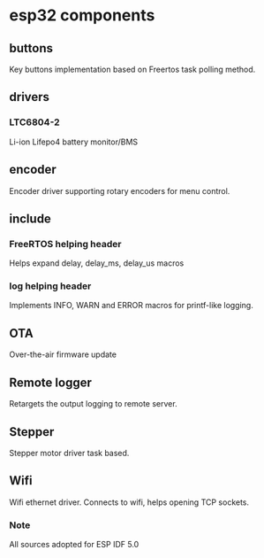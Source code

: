 # esp32 components
## buttons
Key buttons implementation based on Freertos task polling method.

## drivers
### LTC6804-2
Li-ion Lifepo4 battery monitor/BMS

## encoder
Encoder driver supporting rotary encoders for menu control.

## include
### FreeRTOS helping header
Helps expand delay, delay_ms, delay_us macros

### log helping header
Implements INFO, WARN and ERROR macros for printf-like logging.

## OTA
Over-the-air firmware update

## Remote logger
Retargets the output logging to remote server.

## Stepper
Stepper motor driver task based.

## Wifi
Wifi ethernet driver. Connects to wifi, helps opening TCP sockets.

### Note
All sources adopted for ESP IDF 5.0